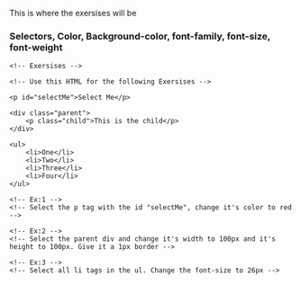 This is where the exersises will be

<h3>Selectors, Color, Background-color, font-family, font-size, font-weight</h3>

    <!-- Exersises -->

    <!-- Use this HTML for the following Exersises -->

    <p id="selectMe">Select Me</p>

    <div class="parent">
        <p class="child">This is the child</p>
    </div>

    <ul>
        <li>One</li>
        <li>Two</li>
        <li>Three</li>
        <li>Four</li>
    </ul>

    <!-- Ex:1 -->
    <!-- Select the p tag with the id "selectMe", change it's color to red -->

    <!-- Ex:2 -->
    <!-- Select the parent div and change it's width to 100px and it's height to 100px. Give it a 1px border -->

    <!-- Ex:3 -->
    <!-- Select all li tags in the ul. Change the font-size to 26px -->